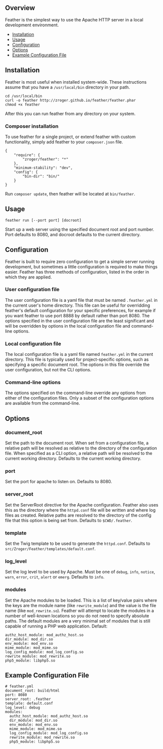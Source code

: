 ## Overview

Feather is the simplest way to use the Apache HTTP server in a local development
environment.

* [Installation](#installation)
* [Usage](#usage)
* [Configuration](#configuration)
* [Options](#options)
* [Example Configuration File](#example-configuration-file)

## Installation

Feather is most useful when installed system-wide.  These instructions assume
that you have a `/usr/local/bin` directory in your path.

```
cd /usr/local/bin
curl -o feather http://zroger.github.io/feather/feather.phar
chmod +x feather
```

After this you can run feather from any directory on your system.

### Composer installation

To use feather for a single project, or extend feather with custom functionality,
simply add feather to your `composer.json` file.

```
{
    "require": {
        "zroger/feather": "*"
    },
    "minimum-stability": "dev",
    "config": {
        "bin-dir": "bin/"
    }
}
```

Run `composer update`, then feather will be located at `bin/feather`.

## Usage

```
feather run [--port port] [docroot]
```

Start up a web server using the specified document root and port number.  Port
defaults to 8080, and docroot defaults to the current directory.

## Configuration

Feather is built to require zero configuration to get a simple server running
development, but sometimes a little configuration is required to make things
easier.  Feather has three methods of configuration, listed in the order in
which they are applied.

### User configuration file

The user configuration file is a yaml file that must be named `.feather.yml` in
the current user's home directory.  This file can be useful for overridding
feather's default configuration for your specific preferences, for example if
you want feather to use port 8888 by default rather than port 8080.  The options
specified in the user configuration file are the least significant and will be
overridden by options in the local configuration file and command-line options.

### Local configuration file

The local configuration file is a yaml file named `feather.yml` in the current
directory.  This file is typically used for project-specific options, such as
specifying a specific document root.  The options in this file override the
user configuration, but not the CLI options.

### Command-line options

The options specified on the command-line override any options from either of
the configuration files.  Only a subset of the configuration options are
available from the command-line.

## Options

### document_root

Set the path to the document root.  When set from a configuration file, a
relative path will be resolved as relative to the directory of the configuration
file.  When specified as a CLI option, a relative path will be resolved to the
current working directory.  Defaults to the current working directory.

### port

Set the port for apache to listen on.  Defaults to 8080.

### server_root

Set the ServerRoot directive for the Apache configuration.  Feather also uses
this as the directory where the `httpd.conf` file will be written and where log
files as created.  Relative paths are resolved to the directory of the config
file that this option is being set from.  Defaults to `$CWD/.feather`.

### template

Set the Twig template to be used to generate the `httpd.conf`.  Defaults to
`src/Zroger/Feather/templates/default.conf`.

### log_level

Set the log level to be used by Apache.  Must be one of `debug`, `info`,
`notice`, `warn`, `error`, `crit`, `alert` or `emerg`.  Defaults to `info`.

### modules

Set the Apache modules to be loaded.  This is a list of key/value pairs where
the keys are the module name (like `rewrite_module`) and the value is the file
name (like `mod_rewrite.so`).  Feather will attempt to locate the modules in a
number of well-known locations so you do not need to specify absolute paths.
The default modules are a very minimal set of modules that is still capable of
running a PHP web application.  Default:

```
authz_host_module: mod_authz_host.so
dir_module: mod_dir.so
env_module: mod_env.so
mime_module: mod_mime.so
log_config_module: mod_log_config.so
rewrite_module: mod_rewrite.so
php5_module: libphp5.so
```

## Example Configuration File

```
# feather.yml
document_root: build/html
port: 8080
server_root: .feather
template: default.conf
log_level: debug
modules:
  authz_host_module: mod_authz_host.so
  dir_module: mod_dir.so
  env_module: mod_env.so
  mime_module: mod_mime.so
  log_config_module: mod_log_config.so
  rewrite_module: mod_rewrite.so
  php5_module: libphp5.so
```
